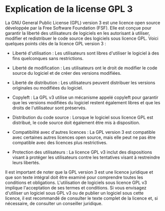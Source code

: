 # Explication de la license GPL 3

La GNU General Public License (GPL) version 3 est une licence open source développée par la Free Software Foundation (FSF). Elle est conçue pour garantir la liberté des utilisateurs de logiciels en les autorisant à utiliser, modifier et redistribuer le code source des logiciels sous licence GPL. Voici quelques points clés de la licence GPL version 3 :

- Liberté d'utilisation : Les utilisateurs sont libres d'utiliser le logiciel à des fins quelconques sans restrictions.

- Liberté de modification : Les utilisateurs ont le droit de modifier le code source du logiciel et de créer des versions modifiées.

- Liberté de distribution : Les utilisateurs peuvent distribuer les versions originales ou modifiées du logiciel.

- Copyleft : La GPL v3 utilise un mécanisme appelé copyleft pour garantir que les versions modifiées du logiciel restent également libres et que les droits de l'utilisateur sont préservés.

- Distribution du code source : Lorsque le logiciel sous licence GPL est distribué, le code source doit également être mis à disposition.

- Compatibilité avec d'autres licences : La GPL version 3 est compatible avec certaines autres licences open source, mais elle peut ne pas être compatible avec des licences plus restrictives.

- Protection des utilisateurs : La licence GPL v3 inclut des dispositions visant à protéger les utilisateurs contre les tentatives visant à restreindre leurs libertés.

Il est important de noter que la GPL version 3 est une licence juridique et que son texte intégral doit être examiné pour comprendre toutes les conditions et obligations.
L'utilisation de logiciels sous licence GPL v3 implique l'acceptation de ses termes et conditions.
Si vous envisagez d'utiliser un logiciel sous GPL v3 ou de publier un logiciel sous cette licence, il est recommandé de consulter le texte complet de la licence et, si nécessaire, de consulter un conseiller juridique.
